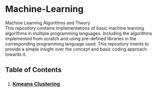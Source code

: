 # Machine-Learning
Machine Learning Algorithms and Theory  
This repository contains implementations of basic machine learning algorithms in multiple programming languages. Including the algorithms implemented from scratch and using pre-defined libraries in the corresponding programming language used. This repository intents to provide a simple insight over the concept and basic coding approach towards it.

## Table of Contents
1. ### [Kmeans Clustering](https://github.com/Ayush-Shyam-Kumar/Machine-Learning/tree/master/Kmeans) 
